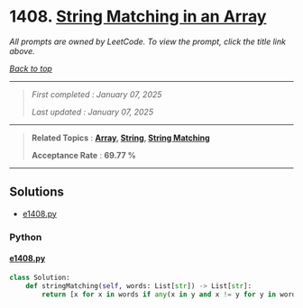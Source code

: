# 1408. [String Matching in an Array](<https://leetcode.com/problems/string-matching-in-an-array>)

*All prompts are owned by LeetCode. To view the prompt, click the title link above.*

*[Back to top](<../README.md>)*

------

> *First completed : January 07, 2025*
>
> *Last updated : January 07, 2025*

------

> **Related Topics** : **[Array](<by_topic/Array.md>), [String](<by_topic/String.md>), [String Matching](<by_topic/String Matching.md>)**
>
> **Acceptance Rate** : **69.77 %**

------

## Solutions

- [e1408.py](<../my-submissions/e1408.py>)
### Python
#### [e1408.py](<../my-submissions/e1408.py>)
```Python
class Solution:
    def stringMatching(self, words: List[str]) -> List[str]:
        return [x for x in words if any(x in y and x != y for y in words)]

```

